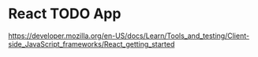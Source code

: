 # React TODO App
https://developer.mozilla.org/en-US/docs/Learn/Tools_and_testing/Client-side_JavaScript_frameworks/React_getting_started